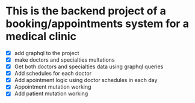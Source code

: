 
# This is the backend project of a booking/appointments system for a medical clinic
- [x] add graphql to the project
- [x] make doctors and specialties multations
- [x] Get both doctors and specialties data using graphql queries
- [x] Add schedules for each doctor
- [x] Add apointment logic using doctor schedules in each day
- [x] Appointment mutation working
- [x] Add patient mutation working
